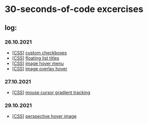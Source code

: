 # 30-seconds-of-code excercises

## log:

### 26.10.2021

- [[CSS](/css)] [custom checkboxes](/css/custom-checkbox)
- [[CSS](/css)] [floating list titles](/css/floating-list-titles)
- [[CSS](/css)] [image hover menu](/css/image-hover-menu)
- [[CSS](/css)] [image overlay hover](/css/image-overlay-hover)

### 27.10.2021
- [[CSS](/css)] [mouse cursor gradient tracking](/css/mouse-cursor-gradient-tracking)

### 29.10.2021
- [[CSS](/css)] [perspective hover image](/css/hover-perspective)